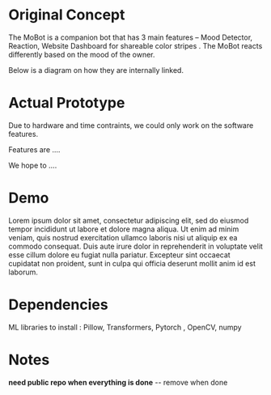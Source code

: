 # Original Concept

The MoBot is a companion bot that has 3 main features – Mood Detector, Reaction, Website Dashboard for shareable color stripes . The MoBot reacts differently based on the mood of the owner. 

Below is a diagram on how they are internally linked. 


# Actual Prototype 

Due to hardware and time contraints, we could only work on the software features. 

Features are ....

We hope to ....

# Demo 
Lorem ipsum dolor sit amet, consectetur adipiscing elit, sed do eiusmod tempor incididunt ut labore et dolore magna aliqua. Ut enim ad minim veniam, quis nostrud exercitation ullamco laboris nisi ut aliquip ex ea commodo consequat. Duis aute irure dolor in reprehenderit in voluptate velit esse cillum dolore eu fugiat nulla pariatur. Excepteur sint occaecat cupidatat non proident, sunt in culpa qui officia deserunt mollit anim id est laborum.

# Dependencies
ML libraries to install : Pillow, Transformers, Pytorch , OpenCV, numpy


# Notes 

**need public repo when everything is done**   -- remove when done















































